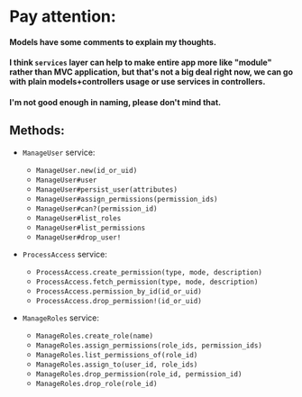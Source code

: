 # Pay attention:

#### Models have some comments to explain my thoughts.

#### I think `services` layer can help to make entire app more like "module" rather than MVC application, but that's not a big deal right now, we can go with plain models+controllers usage or use services in controllers.

#### I'm not good enough in naming, please don't mind that.

## Methods:

  - `ManageUser` service:
    - `ManageUser.new(id_or_uid)`
    - `ManageUser#user`
    - `ManageUser#persist_user(attributes)`
    - `ManageUser#assign_permissions(permission_ids)`
    - `ManageUser#can?(permission_id)`
    - `ManageUser#list_roles`
    - `ManageUser#list_permissions`
    - `ManageUser#drop_user!`

  - `ProcessAccess` service:
    - `ProcessAccess.create_permission(type, mode, description)`
    - `ProcessAccess.fetch_permission(type, mode, description)`
    - `ProcessAccess.permission_by_id(id_or_uid)`
    - `ProcessAccess.drop_permission!(id_or_uid)`
    
  - `ManageRoles` service:
    - `ManageRoles.create_role(name)`
    - `ManageRoles.assign_permissions(role_ids, permission_ids)`
    - `ManageRoles.list_permissions_of(role_id)`
    - `ManageRoles.assign_to(user_id, role_ids)`
    - `ManageRoles.drop_permission(role_id, permission_id)`
    - `ManageRoles.drop_role(role_id)`
